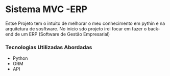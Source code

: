 
# Sistema MVC -ERP

Estse Projeto tem o intuito de melhorar o meu conhecimento em pythin e na arquitetura de sosftware. No inicio sdo projeto irei focar em fazer o back-end de um ERP (Software de Gestão Empresarial)

### Tecnologias Utilizadas Abordadas
- Python
- ORM
- API

